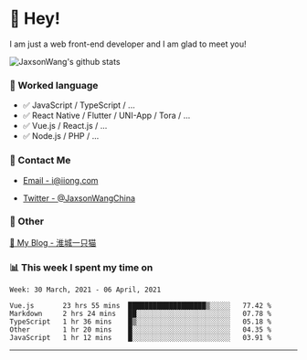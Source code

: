 # 👋 Hey!

I am just a web front-end developer and I am glad to meet you!

![JaxsonWang's github stats](https://github-readme-stats.vercel.app/api?username=JaxsonWang&&show_icons=true&&title_color=1abc9c&&icon_color=1abc9c)


### 📝 Worked language

- ✅ JavaScript / TypeScript / ...
- ✅ React Native / Flutter / UNI-App / Tora / ...
- ✅ Vue.js / React.js / ...
- ✅ Node.js / PHP / ...

### 📮 Contact Me

- [Email - i@iiong.com](mailto:i@iiong.com)

- [Twitter - @JaxsonWangChina](https://twitter.com/JaxsonWangChina)

### 🤪 Other

[📌 My Blog - 淮城一只猫](https://iiong.com)

### 📊 This week I spent my time on

<!--START_SECTION:waka-->
```text
Week: 30 March, 2021 - 06 April, 2021

Vue.js       23 hrs 55 mins  ███████████████████▒░░░░░   77.42 % 
Markdown     2 hrs 24 mins   ██░░░░░░░░░░░░░░░░░░░░░░░   07.78 % 
TypeScript   1 hr 36 mins    █▒░░░░░░░░░░░░░░░░░░░░░░░   05.18 % 
Other        1 hr 20 mins    █░░░░░░░░░░░░░░░░░░░░░░░░   04.35 % 
JavaScript   1 hr 12 mins    █░░░░░░░░░░░░░░░░░░░░░░░░   03.91 % 
```
<!--END_SECTION:waka-->

---

